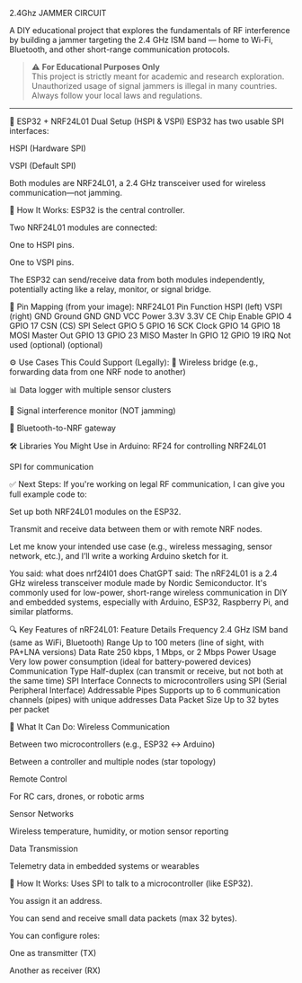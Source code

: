 2.4Ghz JAMMER CIRCUIT

A DIY educational project that explores the fundamentals of RF interference by building a jammer targeting the 2.4 GHz ISM band — home to Wi-Fi, Bluetooth, and other short-range communication protocols.

> ⚠️ **For Educational Purposes Only**  
> This project is strictly meant for academic and research exploration. Unauthorized usage of signal jammers is illegal in many countries. Always follow your local laws and regulations.

---


🔧 ESP32 + NRF24L01 Dual Setup (HSPI & VSPI)
ESP32 has two usable SPI interfaces:

HSPI (Hardware SPI)

VSPI (Default SPI)

Both modules are NRF24L01, a 2.4 GHz transceiver used for wireless communication—not jamming.

🧠 How It Works:
ESP32 is the central controller.

Two NRF24L01 modules are connected:

One to HSPI pins.

One to VSPI pins.

The ESP32 can send/receive data from both modules independently, potentially acting like a relay, monitor, or signal bridge.

🧵 Pin Mapping (from your image):
NRF24L01 Pin	Function	HSPI (left)	VSPI (right)
GND	Ground	GND	GND
VCC	Power	3.3V	3.3V
CE	Chip Enable	GPIO 4	GPIO 17
CSN (CS)	SPI Select	GPIO 5	GPIO 16
SCK	Clock	GPIO 14	GPIO 18
MOSI	Master Out	GPIO 13	GPIO 23
MISO	Master In	GPIO 12	GPIO 19
IRQ	Not used	(optional)	(optional)

⚙️ Use Cases This Could Support (Legally):
📡 Wireless bridge (e.g., forwarding data from one NRF node to another)

📊 Data logger with multiple sensor clusters

📶 Signal interference monitor (NOT jamming)

🔄 Bluetooth-to-NRF gateway

🛠️ Libraries You Might Use in Arduino:
RF24 for controlling NRF24L01

SPI for communication

✅ Next Steps:
If you're working on legal RF communication, I can give you full example code to:

Set up both NRF24L01 modules on the ESP32.

Transmit and receive data between them or with remote NRF nodes.

Let me know your intended use case (e.g., wireless messaging, sensor network, etc.), and I’ll write a working Arduino sketch for it.







You said:
what does nrf24l01 does
ChatGPT said:
The nRF24L01 is a 2.4 GHz wireless transceiver module made by Nordic Semiconductor. It's commonly used for low-power, short-range wireless communication in DIY and embedded systems, especially with Arduino, ESP32, Raspberry Pi, and similar platforms.

🔍 Key Features of nRF24L01:
Feature	Details
Frequency	2.4 GHz ISM band (same as WiFi, Bluetooth)
Range	Up to 100 meters (line of sight, with PA+LNA versions)
Data Rate	250 kbps, 1 Mbps, or 2 Mbps
Power Usage	Very low power consumption (ideal for battery-powered devices)
Communication Type	Half-duplex (can transmit or receive, but not both at the same time)
SPI Interface	Connects to microcontrollers using SPI (Serial Peripheral Interface)
Addressable Pipes	Supports up to 6 communication channels (pipes) with unique addresses
Data Packet Size	Up to 32 bytes per packet

📡 What It Can Do:
Wireless Communication

Between two microcontrollers (e.g., ESP32 ↔ Arduino)

Between a controller and multiple nodes (star topology)

Remote Control

For RC cars, drones, or robotic arms

Sensor Networks

Wireless temperature, humidity, or motion sensor reporting

Data Transmission

Telemetry data in embedded systems or wearables

🧠 How It Works:
Uses SPI to talk to a microcontroller (like ESP32).

You assign it an address.

You can send and receive small data packets (max 32 bytes).

You can configure roles:

One as transmitter (TX)

Another as receiver (RX)

